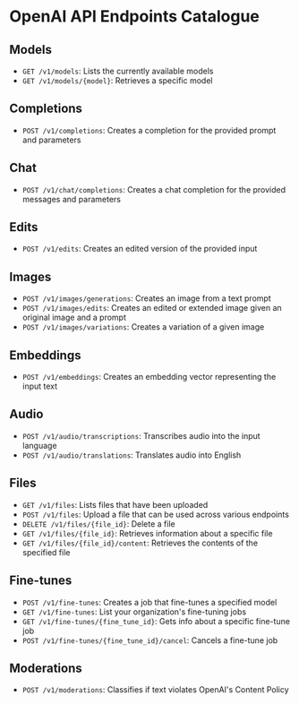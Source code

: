 # OpenAI API Endpoints Catalogue

## Models
- `GET /v1/models`: Lists the currently available models
- `GET /v1/models/{model}`: Retrieves a specific model

## Completions
- `POST /v1/completions`: Creates a completion for the provided prompt and parameters

## Chat
- `POST /v1/chat/completions`: Creates a chat completion for the provided messages and parameters

## Edits
- `POST /v1/edits`: Creates an edited version of the provided input

## Images
- `POST /v1/images/generations`: Creates an image from a text prompt
- `POST /v1/images/edits`: Creates an edited or extended image given an original image and a prompt
- `POST /v1/images/variations`: Creates a variation of a given image

## Embeddings
- `POST /v1/embeddings`: Creates an embedding vector representing the input text

## Audio
- `POST /v1/audio/transcriptions`: Transcribes audio into the input language
- `POST /v1/audio/translations`: Translates audio into English

## Files
- `GET /v1/files`: Lists files that have been uploaded
- `POST /v1/files`: Upload a file that can be used across various endpoints
- `DELETE /v1/files/{file_id}`: Delete a file
- `GET /v1/files/{file_id}`: Retrieves information about a specific file
- `GET /v1/files/{file_id}/content`: Retrieves the contents of the specified file

## Fine-tunes
- `POST /v1/fine-tunes`: Creates a job that fine-tunes a specified model
- `GET /v1/fine-tunes`: List your organization's fine-tuning jobs
- `GET /v1/fine-tunes/{fine_tune_id}`: Gets info about a specific fine-tune job
- `POST /v1/fine-tunes/{fine_tune_id}/cancel`: Cancels a fine-tune job

## Moderations
- `POST /v1/moderations`: Classifies if text violates OpenAI's Content Policy

